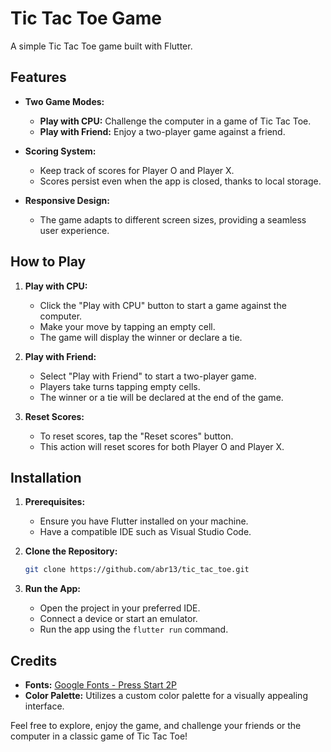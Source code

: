 # Tic Tac Toe Game

A simple Tic Tac Toe game built with Flutter.

## Features

- **Two Game Modes:**
    - **Play with CPU:** Challenge the computer in a game of Tic Tac Toe.
    - **Play with Friend:** Enjoy a two-player game against a friend.

- **Scoring System:**
    - Keep track of scores for Player O and Player X.
    - Scores persist even when the app is closed, thanks to local storage.

- **Responsive Design:**
    - The game adapts to different screen sizes, providing a seamless user experience.

## How to Play

1. **Play with CPU:**
    - Click the "Play with CPU" button to start a game against the computer.
    - Make your move by tapping an empty cell.
    - The game will display the winner or declare a tie.

2. **Play with Friend:**
    - Select "Play with Friend" to start a two-player game.
    - Players take turns tapping empty cells.
    - The winner or a tie will be declared at the end of the game.

3. **Reset Scores:**
    - To reset scores, tap the "Reset scores" button.
    - This action will reset scores for both Player O and Player X.

## Installation

1. **Prerequisites:**
    - Ensure you have Flutter installed on your machine.
    - Have a compatible IDE such as Visual Studio Code.

2. **Clone the Repository:**
   ```bash
   git clone https://github.com/abr13/tic_tac_toe.git
   ```

3. **Run the App:**
    - Open the project in your preferred IDE.
    - Connect a device or start an emulator.
    - Run the app using the `flutter run` command.

## Credits

- **Fonts:** [Google Fonts - Press Start 2P](https://fonts.google.com/specimen/Press+Start+2P)
- **Color Palette:** Utilizes a custom color palette for a visually appealing interface.

Feel free to explore, enjoy the game, and challenge your friends or the computer in a classic game of Tic Tac Toe!